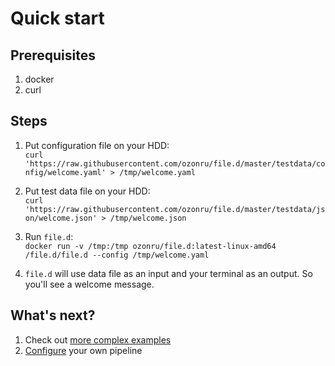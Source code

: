 # Quick start

## Prerequisites 
1. docker
2. curl


## Steps
1. Put configuration file on your HDD:<br> 
`curl 'https://raw.githubusercontent.com/ozonru/file.d/master/testdata/config/welcome.yaml' > /tmp/welcome.yaml`

2. Put test data file on your HDD:<br>
`curl 'https://raw.githubusercontent.com/ozonru/file.d/master/testdata/json/welcome.json' > /tmp/welcome.json`

3. Run `file.d`:<br>
`docker run -v /tmp:/tmp ozonru/file.d:latest-linux-amd64 /file.d/file.d --config /tmp/welcome.yaml`

4. `file.d` will use data file as an input and your terminal as an output. So you'll see a welcome message.

## What's next?
1. Check out [more complex examples](/docs/examples.md) 
2. [Configure](/docs/configuring.md) your own pipeline 